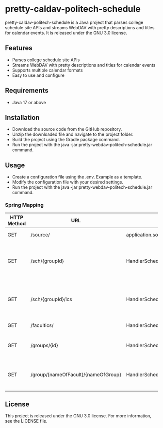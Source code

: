 # pretty-caldav-politech-schedule

pretty-caldav-politech-schedule is a Java project that parses college schedule site APIs and streams WebDAV with pretty descriptions and titles for calendar events. It is released under the GNU 3.0 license.

## Features

- Parses college schedule site APIs
- Streams WebDAV with pretty descriptions and titles for calendar events
- Supports multiple calendar formats
- Easy to use and configure

## Requirements

- Java 17 or above

## Installation

- Download the source code from the GitHub repository.
- Unzip the downloaded file and navigate to the project folder.
- Build the project using the Gradle package command.
- Run the project with the java -jar pretty-webdav-politech-schedule.jar command.

## Usage

- Create a configuration file using the .env. Example as a template.
- Modify the configuration file with your desired settings.
- Run the project with the java -jar pretty-webdav-politech-schedule.jar command.

### Spring Mapping

| HTTP Method | URL | Source | Description |
| --- | --- | --- | --- |
| GET | /source/ | application.source | Get variable from application.source |
| GET | /sch/{groupId} | HandlerSchedule.generateScheduleJson | Get schedule in JSON format for the specified group ID, start date, and end date |
| GET | /sch/{groupId}/ics | HandlerSchedule.generateScheduleIcal | Get schedule in iCalendar format for the specified group ID, start date, and end date |
| GET | /facultics/ | HandlerSchedule.generateFacultiesJson | Get faculties in JSON format |
| GET | /groups/{id} | HandlerSchedule.generateGroupsJson | Get groups in JSON format for the specified group ID |
| GET | /group/{nameOfFacult}/{nameOfGroup} | HandlerSchedule.generateGroupJson | Get group in JSON format for the specified faculty name and group name |


## License

This project is released under the GNU 3.0 license. For more information, see the LICENSE file.
